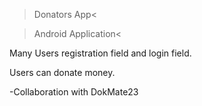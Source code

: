 >Donators App<

>Android Application<

Many Users registration field and login field.

Users can donate money.

-Collaboration with DokMate23
